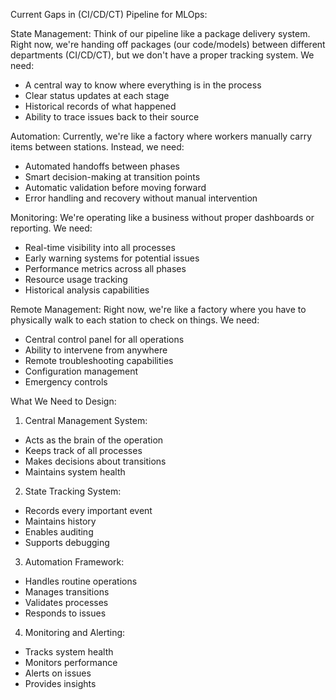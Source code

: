 Current Gaps in (CI/CD/CT) Pipeline for MLOps:

State Management:
Think of our pipeline like a package delivery system. Right now, we're handing off packages (our code/models) between different departments (CI/CD/CT), but we don't have a proper tracking system. We need:

- A central way to know where everything is in the process
- Clear status updates at each stage
- Historical records of what happened
- Ability to trace issues back to their source

Automation:
Currently, we're like a factory where workers manually carry items between stations. Instead, we need:

- Automated handoffs between phases
- Smart decision-making at transition points
- Automatic validation before moving forward
- Error handling and recovery without manual intervention

Monitoring:
We're operating like a business without proper dashboards or reporting. We need:

- Real-time visibility into all processes
- Early warning systems for potential issues
- Performance metrics across all phases
- Resource usage tracking
- Historical analysis capabilities

Remote Management:
Right now, we're like a factory where you have to physically walk to each station to check on things. We need:

- Central control panel for all operations
- Ability to intervene from anywhere
- Remote troubleshooting capabilities
- Configuration management
- Emergency controls

What We Need to Design:

1. Central Management System:
- Acts as the brain of the operation
- Keeps track of all processes
- Makes decisions about transitions
- Maintains system health

2. State Tracking System:
- Records every important event
- Maintains history
- Enables auditing
- Supports debugging

3. Automation Framework:
- Handles routine operations
- Manages transitions
- Validates processes
- Responds to issues

4. Monitoring and Alerting:
- Tracks system health
- Monitors performance
- Alerts on issues
- Provides insights



